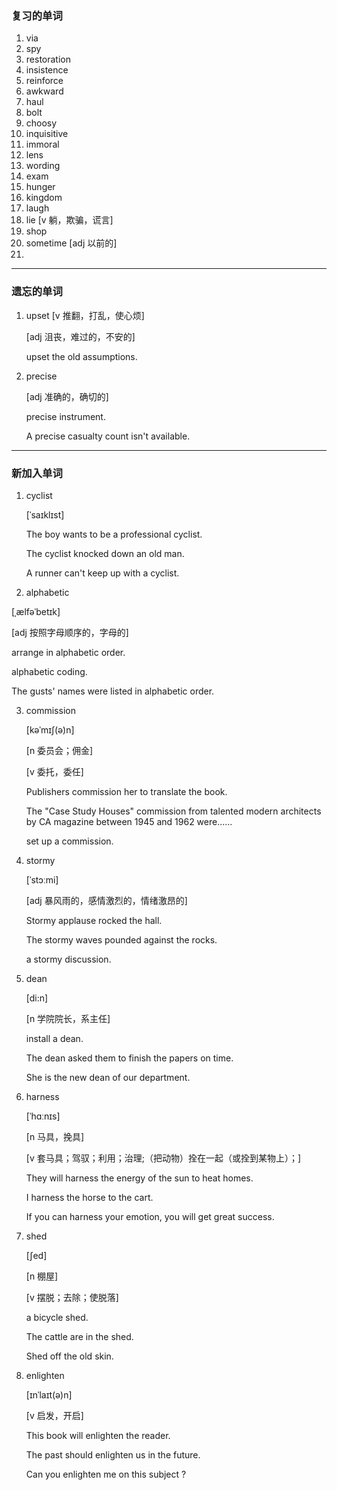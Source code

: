 ### 复习的单词

1. via
2. spy
3. restoration
4. insistence
5. reinforce
6. awkward
7. haul
8. bolt
9. choosy
10. inquisitive
11. immoral
12. lens
13. wording
14. exam
15. hunger
16. kingdom
17. laugh
18. lie [v 躺，欺骗，谎言]
19. shop
20. sometime [adj 以前的]
21. 

------



### 遗忘的单词

1. upset [v 推翻，打乱，使心烦]

   [adj 沮丧，难过的，不安的]

   upset the old assumptions.

2. precise

   [adj 准确的，确切的]

   precise instrument.

   A precise casualty count isn't available.

------



### 新加入单词

1. cyclist

   [ˈsaɪklɪst]

   The boy wants to be a professional cyclist.

   The cyclist knocked down an old man.

   A runner can't  keep up with a cyclist.

2. alphabetic

[ˌælfəˈbetɪk]

[adj 按照字母顺序的，字母的]

arrange in alphabetic order.

alphabetic coding.

The gusts' names were listed in alphabetic order.

3. commission

   [kəˈmɪʃ(ə)n]

   [n 委员会；佣金]

   [v 委托，委任]

   Publishers commission her to translate the book.

   The "Case Study Houses" commission from talented modern architects by CA magazine between 1945 and 1962 were......

   set up a commission.

4. stormy

   [ˈstɔːmi]

   [adj 暴风雨的，感情激烈的，情绪激昂的]

   Stormy applause rocked the hall.

   The stormy waves pounded against the rocks.

   a stormy discussion.

5. dean

   [di:n]

   [n 学院院长，系主任]

   install a dean.

   The dean asked them to finish the papers on time.

   She is the new dean of our department.

6. harness

   [ˈhɑːnɪs]

   [n 马具，挽具]

   [v 套马具；驾驭；利用；治理;（把动物）拴在一起（或拴到某物上）；]

   They will harness the energy of the sun to heat homes.

   I harness the horse to the cart.

   If you can harness your emotion, you will get great success.

7. shed

   [ʃed]

   [n 棚屋]

   [v 摆脱；去除；使脱落]

   a bicycle shed.

   The cattle are in the shed.

   Shed off the old skin.

8. enlighten

   [ɪnˈlaɪt(ə)n]

   [v 启发，开启]

   This book will enlighten the reader.

   The past should enlighten us in the future.

   Can you enlighten me on this subject ?

   

   

   

   

   

   










